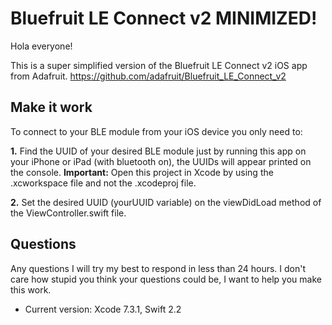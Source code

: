 # Bluefruit LE Connect v2 MINIMIZED!

Hola everyone!

This is a super simplified version of the Bluefruit LE Connect v2 iOS app from Adafruit. https://github.com/adafruit/Bluefruit_LE_Connect_v2

## Make it work

To connect to your BLE module from your iOS device you only need to:

**1.** Find the UUID of your desired BLE module just by running this app on your iPhone or iPad (with bluetooth on), the UUIDs will appear printed on the console. **Important:** Open this project in Xcode by using the .xcworkspace file and not the .xcodeproj file.

**2.** Set the desired UUID (yourUUID variable) on the viewDidLoad method of the ViewController.swift file.

## Questions

Any questions I will try my best to respond in less than 24 hours. I don't care how stupid you think your questions could be, I want to help you make this work.

- Current version: Xcode 7.3.1, Swift 2.2